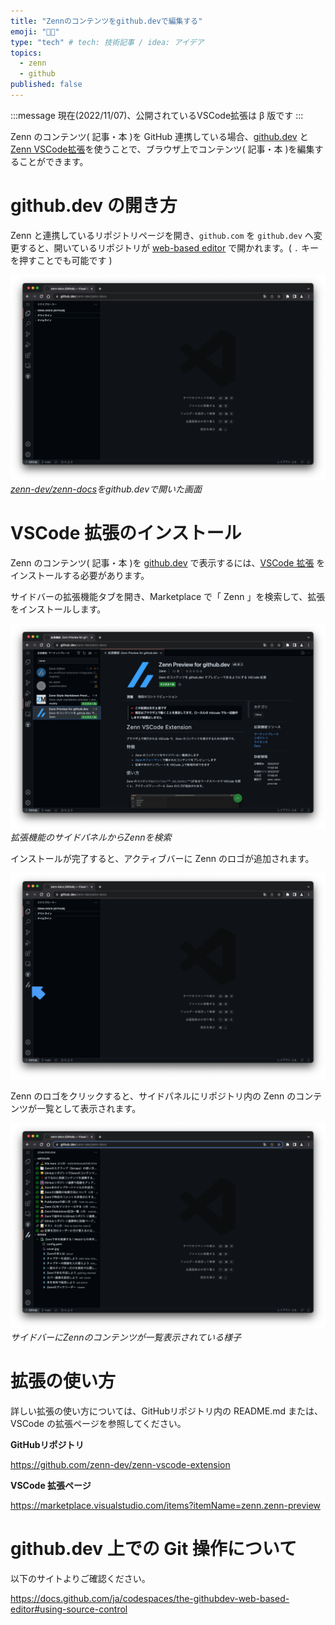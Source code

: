 ```yaml
---
title: "Zennのコンテンツをgithub.devで編集する"
emoji: "🧑‍🚀"
type: "tech" # tech: 技術記事 / idea: アイデア
topics: 
  - zenn
  - github  
published: false
---
```


:::message
現在(2022/11/07)、公開されているVSCode拡張は β 版です
:::

Zenn のコンテンツ( 記事・本 )を GitHub 連携している場合、[github.dev](https://github.dev) と [Zenn VSCode拡張](https://marketplace.visualstudio.com/items?itemName=zenn.zenn-preview)を使うことで、ブラウザ上でコンテンツ( 記事・本 )を編集することができます。

# github.dev の開き方

Zenn と連携しているリポジトリページを開き、`github.com` を `github.dev` へ変更すると、開いているリポジトリが [web-based editor](https://docs.github.com/ja/codespaces/the-githubdev-web-based-editor) で開かれます。( `.` キーを押すことでも可能です )

![](/images/articles/usage-github-dev/github-dev-ss.png)
*[zenn-dev/zenn-docs](https://github.com/zenn-dev/zenn-docs)をgithub.devで開いた画面*

# VSCode 拡張のインストール

Zenn のコンテンツ( 記事・本 )を [github.dev](https://github.dev) で表示するには、[VSCode 拡張]() をインストールする必要があります。

サイドバーの拡張機能タブを開き、Marketplace で「 Zenn 」を検索して、拡張をインストールします。

![](/images/articles/usage-github-dev/searched-zenn.png)
*拡張機能のサイドパネルからZennを検索*

インストールが完了すると、アクティブバーに Zenn のロゴが追加されます。

![](/images/articles/usage-github-dev/installed-zenn.png)

Zenn のロゴをクリックすると、サイドパネルにリポジトリ内の Zenn のコンテンツが一覧として表示されます。

![](/images/articles/usage-github-dev/zenn-preview-sidebar.png)
*サイドバーにZennのコンテンツが一覧表示されている様子*


# 拡張の使い方

詳しい拡張の使い方については、GitHubリポジトリ内の README.md または、VSCode の拡張ページを参照してください。

**GitHubリポジトリ**

https://github.com/zenn-dev/zenn-vscode-extension

**VSCode 拡張ページ**

https://marketplace.visualstudio.com/items?itemName=zenn.zenn-preview


# github.dev 上での Git 操作について

以下のサイトよりご確認ください。

https://docs.github.com/ja/codespaces/the-githubdev-web-based-editor#using-source-control